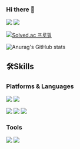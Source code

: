 ### Hi there 👋
 
<a href="https://cyns967.tistory.com/" target="_blank"><img src="https://img.shields.io/badge/BLOG-000000?style=flat-square&logo=Tistory&logoColor=white"/></a>
<a href="https://www.notion.so/Resume-4da0bc4d054d4d29be5539a920664296?pvs=4" target="_blank"><img src="https://img.shields.io/badge/PORTFOLIO-000000?style=flat-square&logo=Notion&logoColor=white"/></a>

[![Solved.ac
프로필](http://mazassumnida.wtf/api/v2/generate_badge?boj=0607cys)](https://solved.ac/0607cys)  

![Anurag's GitHub stats](https://github-readme-stats.vercel.app/api?username=yawnsoo&show_icons=true&theme=github_dark)
  
  
  
  
## 🛠Skills
### Platforms & Languages
<a href="" target="_blank"><img src="https://img.shields.io/badge/SPRING-6DB33F?style=flat&logo=Spring&logoColor=white"/></a>
<a href="" target="_blank"><img src="https://img.shields.io/badge/Amazon AWS-232F3E?style=flat&logo=Amazon AWS&logoColor=FF9900"/></a>

<a href="" target="_blank"><img src="https://img.shields.io/badge/Java-orange?style=flat&logo=Java&logoColor=white"/></a>
<a href="" target="_blank"><img src="https://img.shields.io/badge/Python-3776AB?style=flat&logo=Python&logoColor=white"/></a>
<a href="" target="_blank"><img src="https://img.shields.io/badge/MySQL-4479A1?style=flat&logo=MySQL&logoColor=white"/></a>

### Tools
<a href="" target="_blank"><img src="https://img.shields.io/badge/Git-F05032?style=flat&logo=Git&logoColor=white"/></a>
<a href="" target="_blank"><img src="https://img.shields.io/badge/IntelliJ IDEA-000000?style=flat&logo=IntelliJ IDEA&logoColor=white"/></a>


<!--
**yawnsoo/yawnsoo** is a ✨ _special_ ✨ repository because its `README.md` (this file) appears on your GitHub profile.

Here are some ideas to get you started:

- 🔭 I’m currently working on ...
- 🌱 I’m currently learning ...
- 👯 I’m looking to collaborate on ...
- 🤔 I’m looking for help with ...
- 💬 Ask me about ...
- 📫 How to reach me: ...
- 😄 Pronouns: ...
- ⚡ Fun fact: ...
-->
